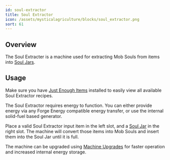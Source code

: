 ```yaml
---
id: soul-extractor
title: Soul Extractor
icon: /assets/mysticalagriculture/blocks/soul_extractor.png
sort: 61
---
```


## Overview

The Soul Extracter is a machine used for extracting Mob Souls from items into [Soul Jars](../items/soul-jar.md).  

## Usage

<alert>
  Make sure you have <a href="https://www.curseforge.com/minecraft/mc-mods/jei">Just Enough Items</a> installed to easily view all available Soul Extractor recipes.
</alert>

The Soul Extractor requires energy to function. You can either provide energy via any Forge Energy compatible energy transfer, or use the internal solid-fuel based generator.

Place a valid Soul Extractor input item in the left slot, and a [Soul Jar](../items/soul-jar.md) in the right slot. The machine will convert those items into Mob Souls and insert them into the Soul Jar until it is full. 

The machine can be upgraded using [Machine Upgrades](../items/machine-upgrades.md) for faster operation and increased internal energy storage.
